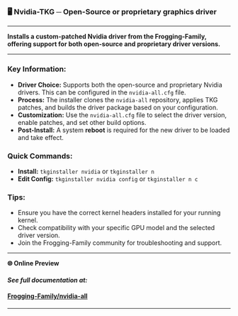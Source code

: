 ### 🖥️ Nvidia-TKG ─ Open-Source or proprietary graphics driver

---

**Installs a custom-patched Nvidia driver from the Frogging-Family, offering support for both open-source and proprietary driver versions.**

---

### Key Information:

- **Driver Choice:** Supports both the open-source and proprietary Nvidia drivers. This can be configured in the `nvidia-all.cfg` file.
- **Process:** The installer clones the `nvidia-all` repository, applies TKG patches, and builds the driver package based on your configuration.
- **Customization:** Use the `nvidia-all.cfg` file to select the driver version, enable patches, and set other build options.
- **Post-Install:** A system **reboot** is required for the new driver to be loaded and take effect.

### Quick Commands:

- **Install:** `tkginstaller nvidia` or `tkginstaller n`
- **Edit Config:** `tkginstaller nvidia config` or `tkginstaller n c`

### Tips:

- Ensure you have the correct kernel headers installed for your running kernel.
- Check compatibility with your specific GPU model and the selected driver version.
- Join the Frogging-Family community for troubleshooting and support.

---

**🌐 Online Preview**

#### ***See full documentation at:***
#### [Frogging-Family/nvidia-all](https://github.com/Frogging-Family/nvidia-all/blob/master/README.md)
---
